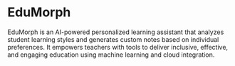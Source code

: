 # EduMorph
EduMorph is an AI-powered personalized learning assistant that analyzes student learning styles and generates custom notes based on individual preferences. It empowers teachers with tools to deliver inclusive, effective, and engaging education using machine learning and cloud integration.

